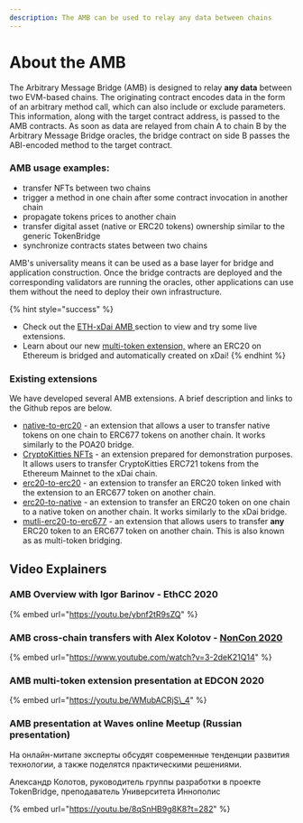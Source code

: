 ```yaml
---
description: The AMB can be used to relay any data between chains
---
```


# About the AMB

The Arbitrary Message Bridge \(AMB\) is designed to relay **any data** between two EVM-based chains. The originating contract encodes data in the form of an arbitrary method call, which can also include or exclude parameters. This information, along with the target contract address, is passed to the AMB contracts. As soon as data are relayed from chain A to chain B by the Arbitrary Message Bridge oracles, the bridge contract on side B passes the ABI-encoded method to the target contract.

### **AMB usage examples:**

* transfer NFTs between two chains
* trigger a method in one chain after some contract invocation in another chain
* propagate tokens prices to another chain
* transfer digital asset \(native or ERC20 tokens\) ownership similar to the generic TokenBridge
* synchronize contracts states between two chains

AMB's universality means it can be used as a base layer for bridge and application construction. Once the bridge contracts are deployed and the corresponding validators are running the oracles, other applications can use them without the need to deploy their own infrastructure.

{% hint style="success" %}
* Check out the [ETH-xDai AMB ](../eth-xdai-amb-bridge/about-the-eth-xdai-amb.md)section to view and try some live extensions.
* Learn about our new [multi-token extension,](../eth-xdai-amb-bridge/multi-token-extension/) where an ERC20 on Ethereum is bridged and automatically created on xDai!
{% endhint %}

### Existing extensions

We have developed several AMB extensions. A brief description and links to the Github repos are below.

* [native-to-erc20](https://github.com/poanetwork/tokenbridge-contracts/tree/master/contracts/upgradeable_contracts/amb_native_to_erc20) - an extension that allows a user to transfer native tokens on one chain to ERC677 tokens on another chain. It works similarly to the POA20 bridge.
* [CryptoKitties NFTs](https://github.com/poanetwork/cryptokitties-xdai-demo) - an extension prepared for demonstration purposes. It allows users to transfer CryptoKitties ERC721 tokens from the Ethereum Mainnet to the xDai chain.
* [erc20-to-erc20](https://github.com/poanetwork/tokenbridge-contracts/tree/master/contracts/upgradeable_contracts/amb_erc677_to_erc677) - an extension to transfer an ERC20 token linked with the extension to an ERC677 token on another chain. 
* [erc20-to-native](https://github.com/poanetwork/tokenbridge-contracts/tree/master/contracts/upgradeable_contracts/amb_erc20_to_native) - an extension to transfer an ERC20 token on one chain to a native token on another chain. It works similarly to the xDai bridge.
* [mutli-erc20-to-erc677](https://github.com/poanetwork/tokenbridge-contracts/tree/master/contracts/upgradeable_contracts/multi_amb_erc20_to_erc677) - an extension that allows users to transfer **any** ERC20 token to an ERC677 token on another chain. This is also known as as multi-token bridging.

## Video Explainers

### AMB Overview with Igor Barinov - EthCC 2020

{% embed url="https://youtu.be/ybnf2tR9sZQ" %}

### AMB cross-chain transfers with Alex Kolotov - [NonCon 2020](https://noncon.org/)

{% embed url="https://www.youtube.com/watch?v=3-2deK21Q14" %}

### AMB multi-token extension presentation at EDCON 2020

{% embed url="https://youtu.be/WMubACRjS\_4" %}



### AMB presentation at Waves online Meetup \(Russian presentation\)

На онлайн-митапе эксперты обсудят современные тенденции развития технологии, а также поделятся практическими решениями.

Александр Колотов, руководитель группы разработки в проекте TokenBridge, преподаватель Университета Иннополис

{% embed url="https://youtu.be/8qSnHB9g8K8?t=282" %}



